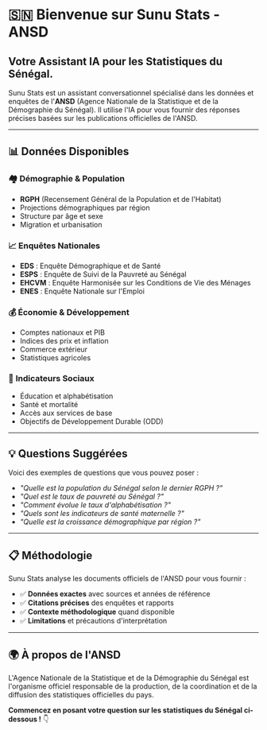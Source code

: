 # 🇸🇳 Bienvenue sur Sunu Stats - ANSD

## Votre Assistant IA pour les Statistiques du Sénégal.

Sunu Stats est un assistant conversationnel spécialisé dans les données et enquêtes de l'**ANSD** (Agence Nationale de la Statistique et de la Démographie du Sénégal). Il utilise l'IA pour vous fournir des réponses précises basées sur les publications officielles de l'ANSD.

---

## 📊 **Données Disponibles**

### 🏘️ **Démographie & Population**
- **RGPH** (Recensement Général de la Population et de l'Habitat)
- Projections démographiques par région
- Structure par âge et sexe
- Migration et urbanisation

### 📈 **Enquêtes Nationales**
- **EDS** : Enquête Démographique et de Santé
- **ESPS** : Enquête de Suivi de la Pauvreté au Sénégal  
- **EHCVM** : Enquête Harmonisée sur les Conditions de Vie des Ménages
- **ENES** : Enquête Nationale sur l'Emploi

### 💰 **Économie & Développement**
- Comptes nationaux et PIB
- Indices des prix et inflation
- Commerce extérieur
- Statistiques agricoles

### 🎯 **Indicateurs Sociaux**
- Éducation et alphabétisation
- Santé et mortalité
- Accès aux services de base
- Objectifs de Développement Durable (ODD)

---

## 💡 **Questions Suggérées**

Voici des exemples de questions que vous pouvez poser :

- *"Quelle est la population du Sénégal selon le dernier RGPH ?"*
- *"Quel est le taux de pauvreté au Sénégal ?"*
- *"Comment évolue le taux d'alphabétisation ?"*
- *"Quels sont les indicateurs de santé maternelle ?"*
- *"Quelle est la croissance démographique par région ?"*

---


## 📋 **Méthodologie**

Sunu Stats analyse les documents officiels de l'ANSD pour vous fournir :
- ✅ **Données exactes** avec sources et années de référence
- ✅ **Citations précises** des enquêtes et rapports
- ✅ **Contexte méthodologique** quand disponible
- ✅ **Limitations** et précautions d'interprétation

---

## 🌍 **À propos de l'ANSD**

L'Agence Nationale de la Statistique et de la Démographie du Sénégal est l'organisme officiel responsable de la production, de la coordination et de la diffusion des statistiques officielles du pays.

**Commencez en posant votre question sur les statistiques du Sénégal ci-dessous !** 👇